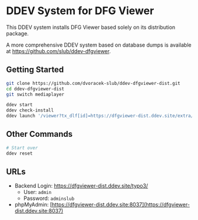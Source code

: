 # DDEV System for DFG Viewer

This DDEV system installs DFG Viewer based solely on its distribution package.

A more comprehensive DDEV system based on database dumps is available at https://github.com/slub/ddev-dfgviewer.

## Getting Started

```bash
git clone https://github.com/dvoracek-slub/ddev-dfgviewer-dist.git
cd ddev-dfgviewer-dist
git switch mediaplayer

ddev start
ddev check-install
ddev launch '/viewer?tx_dlf[id]=https://dfgviewer-dist.ddev.site/extra/Schattensucher.xml'
```

## Other Commands

```bash
# Start over
ddev reset
```

## URLs

- Backend Login: https://dfgviewer-dist.ddev.site/typo3/
  - User: `admin`
  - Password: `adminslub`
- phpMyAdmin: [https://dfgviewer-dist.ddev.site:8037](https://dfgviewer-dist.ddev.site:8037)
